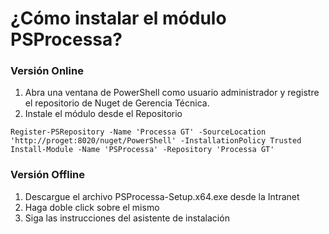 # ¿Cómo instalar el módulo PSProcessa?

### Versión Online

1. Abra una ventana de PowerShell como usuario administrador y registre el repositorio de Nuget de Gerencia Técnica.
2. Instale el módulo desde el Repositorio

```
Register-PSRepository -Name 'Processa GT' -SourceLocation 'http://proget:8020/nuget/PowerShell' -InstallationPolicy Trusted
Install-Module -Name 'PSProcessa' -Repository 'Processa GT'
```

### Versión Offline

1. Descargue el archivo PSProcessa-Setup.x64.exe desde la Intranet
2. Haga doble click sobre el mismo
3. Siga las instrucciones del asistente de instalación
